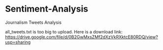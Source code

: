 # Sentiment-Analysis
Journalism Tweets Analysis

all_tweets.txt is too big to upload. Here is a download link: https://drive.google.com/file/d/0B2GwMxsZMf2dXzVkRXktcE80RDQ/view?usp=sharing
